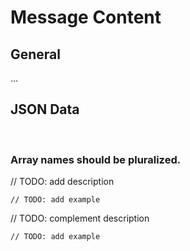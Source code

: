 # Message Content


## General

...


## JSON Data
<br>


### Array names should be pluralized.

// TODO: add description

```http
// TODO: add example
```

// TODO: complement description

```http
// TODO: add example
```

<br><br>